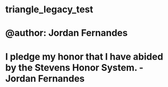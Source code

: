 # triangle_legacy_test
# @author: Jordan Fernandes
# I pledge my honor that I have abided by the Stevens Honor System. - Jordan Fernandes
